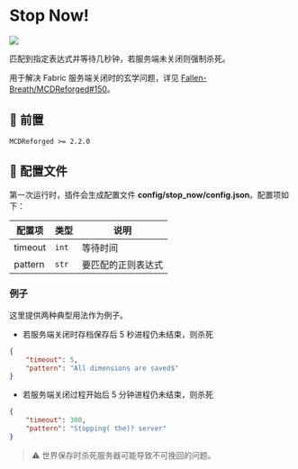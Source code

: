 # Stop Now!

[![](https://img.shields.io/badge/for-mcdr2-9cf?style=for-the-badge&labelColor=blue)](https://github.com/Fallen-Breath/MCDReforged)

匹配到指定表达式并等待几秒钟，若服务端未关闭则强制杀死。

用于解决 Fabric 服务端关闭时的玄学问题，详见 [Fallen-Breath/MCDReforged#150](https://github.com/Fallen-Breath/MCDReforged/issues/150)。

## 🚪 前置

```plain
MCDReforged >= 2.2.0
```

## 📄 配置文件

第一次运行时，插件会生成配置文件 **config/stop_now/config.json**。配置项如下：

| 配置项 | 类型 | 说明 |
| - | - | - |
| timeout | `int` | 等待时间 |
| pattern | `str` | 要匹配的正则表达式 |

### 例子
这里提供两种典型用法作为例子。

- 若服务端关闭时存档保存后 5 秒进程仍未结束，则杀死
```json
{
    "timeout": 5,
    "pattern": "All dimensions are saved$"
}
```

- 若服务端关闭过程开始后 5 分钟进程仍未结束，则杀死
```json
{
    "timeout": 300,
    "pattern": "Stopping( the)? server"
}
```
> :warning: 世界保存时杀死服务器可能导致不可挽回的问题。
